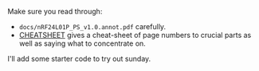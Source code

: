 Make sure you read through:

  - `docs/nRF24L01P_PS_v1.0.annot.pdf` carefully.
  - [CHEATSHEET](CHEATSHEET.md) gives a cheat-sheet of page numbers to 
    crucial parts as well as saying what to concentrate on.

I'll add some starter code to try out sunday.

